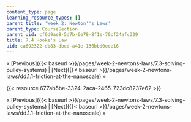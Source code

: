 ```yaml
---
content_type: page
learning_resource_types: []
parent_title: 'Week 2: Newton''s Laws'
parent_type: CourseSection
parent_uid: cf6d9ae8-5d7b-6e78-8f1e-70cf24afc329
title: 7.4 Hooke's Law
uid: ca692322-db83-dbed-a41e-136bbd0ece16
---
```


« [Previous]({{< baseurl >}}/pages/week-2-newtons-laws/7.3-solving-pulley-systems) | [Next]({{< baseurl >}}/pages/week-2-newtons-laws/dd.1.1-friction-at-the-nanoscale) »

{{< resource 677ab5be-3324-2aca-2465-723dc8237e62 >}}

« [Previous]({{< baseurl >}}/pages/week-2-newtons-laws/7.3-solving-pulley-systems) | [Next]({{< baseurl >}}/pages/week-2-newtons-laws/dd.1.1-friction-at-the-nanoscale) »